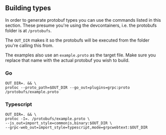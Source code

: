 ## Building types
In order to generate protobuf types you can use the commands listed in this section. These presume you're using the devcontainers, i.e. the protobufs folder is at `/protobufs`.

The `OUT_DIR` makes it so the protobufs will be executed from the folder you're calling this from.

The examples also use an `example.proto` as the target file. Make sure you replace that name with the actual protobuf you wish to build.

### Go
```
OUT_DIR=. && \
protoc --proto_path=$OUT_DIR --go_out=plugins=grpc:proto /protobufs/example.proto
```

### Typescript
```
OUT_DIR=. && \
protoc -I=. /protobufs/example.proto \
--js_out=import_style=commonjs,binary:$OUT_DIR \
--grpc-web_out=import_style=typescript,mode=grpcwebtext:$OUT_DIR
```